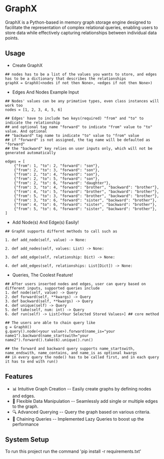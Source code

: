 # GraphX
GraphX is a Python-based in memory graph storage engine designed to facilitate the representation of complex relational queries, enabling users to store data while effectively capturing relationships between individual data points.

## Usage
- Create GraphX
```
## nodes has to be a list of the values you wants to store, and edges has to be a dictionary that describes the relationships
graphX = GraphX(<nodes if not then None>, <edges if not then None>)
```
- Edges And Nodes Example Input
```
## Nodes' values can be any primative types, even class instances will work too
nodes = [1, 2, 3, 4, 5, 6]

## Edges' have to include two keys(required) "from" and "to" to indicate the relationship
## and optional tag name "forward" to indicate "from" value to "to" value. And optional 
## "backward" tag name to indicate "to" value to "from" value
## if "forward" is not assigned, the tag name will be defaulted as "forward"
## the "backward" key relies on user inputs only, which will not be generated automatically

edges = [
    {"from": 1, "to": 2, "forward": "son"},
    {"from": 2, "to": 3, "forward": "son"},
    {"from": 2, "to": 4, "forward": "son"},
    {"from": 2, "to": 5, "forward": "son"},
    {"from": 2, "to": 6, "forward": "daughter"},
    {"from": 3, "to": 4, "forward": "brother", "backward": "brother"},
    {"from": 4, "to": 5, "forward": "brother", "backward": "brother"},
    {"from": 5, "to": 3, "forward": "brother", "backward": "brother"},
    {"from": 3, "to": 6, "forward": "sister", "backward": "brother"},
    {"from": 4, "to": 6, "forward": "sister", "backward": "brother"},
    {"from": 5, "to": 6, "forward": "sister", "backward": "brother"},
]

```
- Add Node(s) And Edge(s) Easily!
```
## GraphX supports differnt methods to call such as

1. def add_node(self, value) -> None:
        
2. def add_nodes(self, values: List) -> None:
      
3. def add_edge(self, relationship: Dict) -> None:
        
4. def add_edges(self, relationships: List[Dict]) -> None:
```

- Queries, The Coolest Feature!
```
## After users inserted nodes and edges, user can query based on different inputs, supported queries include
1. def node(self, value) -> Query
2. def forward(self, **kwargs) -> Query
3. def backward(self, **kwargs) -> Query
4. def unique(self) -> Query
5. def take(self, num: int) -> Query
6. def run(self) -> List[<Your Selected Stored Values>] ## core method

## The users are able to chain query like
g = GraphX()
g.query().node(<your value>).forward(name_is="your name1").backward(name_startswith="your name2").forward().take(6).unique().run()

## the forward and backward query supports name_startswith, name_endswith, name_contains, and name_is as optional kwargs
## in every query the node() has to be called first, and in each query it has to end with run()
```

## Features
- 📊 Intuitive Graph Creation -- Easily create graphs by defining nodes and edges.
- 🔧 Flexible Data Manipulation -- Seamlessly add single or multiple edges to the graph.
- 🔍 Advanced Querying -- Query the graph based on various criteria.
- 🔗 Chaining Queries -- Implemented Lazy Queries to boost up the performance                                                


## System Setup
To run this project run the command 'pip install -r requirements.txt'
